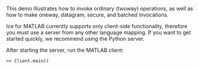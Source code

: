 This demo illustrates how to invoke ordinary (twoway) operations, as
well as how to make oneway, datagram, secure, and batched invocations.

Ice for MATLAB currently supports only client-side functionality, therefore
you must use a server from any other language mapping. If you want to get
started quickly, we recommend using the Python server.

After starting the server, run the MATLAB client:

```
>> Client.main()
```
